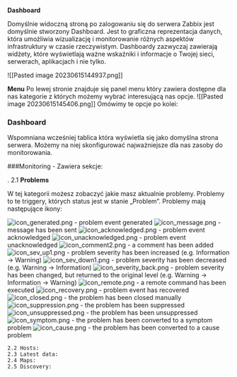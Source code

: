 
**Dashboard**

Domyślnie widoczną stroną po zalogowaniu się do serwera Zabbix jest domyślnie stworzony Dashboard. 
Jest to graficzna reprezentacja danych, która umożliwia wizualizację i monitorowanie różnych aspektów infrastruktury w czasie rzeczywistym. Dashboardy zazwyczaj zawierają widżety, które wyświetlają ważne wskaźniki i informacje o Twojej sieci, serwerach, aplikacjach i nie tylko.


![[Pasted image 20230615144937.png]]

**Menu**
Po lewej stronie znajduje się panel menu który zawiera dostępne dla nas kategorie z których możemy wybrać interesującą nas opcje. 
![[Pasted image 20230615145406.png]]
Omówimy te opcje po kolei: 

### Dashboard 
Wspomniana wcześniej tablica która wyświetla się jako domyślna strona serwera. Możemy na niej skonfigurować najważniejsze dla nas zasoby do monitorowania. 

###Monitoring - Zawiera sekcje:

. 
2.1 **Problems** 

 
 W tej kategorii możesz zobaczyć jakie masz aktualnie problemy. Problemy to te triggery, których status jest w stanie „Problem”. Problemy mają następujące ikony:
 
![icon_generated.png](https://www.zabbix.com/documentation/current/assets/en/manual/web_interface/frontend_sections/monitoring/icon_generated.png) - problem event generated
![icon_message.png](https://www.zabbix.com/documentation/current/assets/en/manual/web_interface/frontend_sections/monitoring/icon_message.png) - message has been sent
![icon_acknowledged.png](https://www.zabbix.com/documentation/current/assets/en/manual/web_interface/frontend_sections/monitoring/icon_acknowledged.png) - problem event acknowledged
![icon_unacknowledged.png](https://www.zabbix.com/documentation/current/assets/en/manual/web_interface/frontend_sections/monitoring/icon_unacknowledged.png) - problem event unacknowledged
![icon_comment2.png](https://www.zabbix.com/documentation/current/assets/en/manual/web_interface/frontend_sections/monitoring/icon_comment2.png) - a comment has been added
![icon_sev_up1.png](https://www.zabbix.com/documentation/current/assets/en/manual/web_interface/frontend_sections/monitoring/icon_sev_up1.png) - problem severity has been increased (e.g. Information → Warning)
![icon_sev_down1.png](https://www.zabbix.com/documentation/current/assets/en/manual/web_interface/frontend_sections/monitoring/icon_sev_down1.png) - problem severity has been decreased (e.g. Warning → Information)
![icon_severity_back.png](https://www.zabbix.com/documentation/current/assets/en/manual/web_interface/frontend_sections/monitoring/icon_severity_back.png) - problem severity has been changed, but returned to the original level (e.g. Warning → Information → Warning)
![icon_remote.png](https://www.zabbix.com/documentation/current/assets/en/manual/web_interface/frontend_sections/monitoring/icon_remote.png) - a remote command has been executed
![icon_recovery.png](https://www.zabbix.com/documentation/current/assets/en/manual/web_interface/frontend_sections/monitoring/icon_recovery.png) - problem event has recovered
![icon_closed.png](https://www.zabbix.com/documentation/current/assets/en/manual/web_interface/frontend_sections/monitoring/icon_closed.png) - the problem has been closed manually
![icon_suppression.png](https://www.zabbix.com/documentation/current/assets/en/manual/web_interface/frontend_sections/monitoring/icon_suppression.png) - the problem has been suppressed
![icon_unsuppressed.png](https://www.zabbix.com/documentation/current/assets/en/manual/web_interface/frontend_sections/monitoring/icon_unsuppressed.png) - the problem has been unsuppressed
![icon_symptom.png](https://www.zabbix.com/documentation/current/assets/en/manual/web_interface/frontend_sections/monitoring/icon_symptom.png) - the problem has been converted to a symptom problem
![icon_cause.png](https://www.zabbix.com/documentation/current/assets/en/manual/web_interface/frontend_sections/monitoring/icon_cause.png) - the problem has been converted to a cause problem

	2.2 Hosts: 
	2.3 Latest data:
	2.4 Maps: 
	2.5 Discovery: